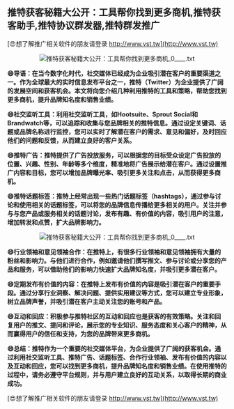 ## **推特获客秘籍大公开：工具帮你找到更多商机,推特获客助手,推特协议群发器,推特群发推广**

[😍想了解推广相关软件的朋友请登录 http://www.vst.tw](http://www.vst.tw)

 <center><img src="https://vst.tw/MP4/tuiguang/png/3.png" alt="推特获客秘籍大公开：工具帮你找到更多商机_0____.txt"></center>

**😄导语：在当今数字化时代，社交媒体已经成为企业吸引潜在客户的重要渠道之一。作为全球最大的实时信息发布平台之一，推特（Twitter）为企业提供了广阔的发展空间和获客机会。本文将向您介绍几种利用推特的工具和策略，帮助您找到更多商机，提升品牌知名度和销售业绩。**

**😄社交监听工具：利用社交监听工具，如Hootsuite、Sprout Social和Brandwatch等，可以追踪和收集与您品牌相关的推特信息。通过设定关键词、话题或品牌名称进行监控，您可以实时了解潜在客户的需求、意见和偏好，及时回应他们的问题和反馈，从而建立良好的客户关系。**

**😄推特广告：推特提供了广告投放服务，可以根据您的目标受众设定广告投放的位置、兴趣、性别、年龄等多个维度，精准地将广告展示给潜在客户。通过设置推广内容和目标，您可以增加品牌曝光率、吸引更多关注和点击，从而获得更多商机。**

**😄推特话题标签：推特上经常出现一些热门话题标签（hashtags），通过参与讨论和使用相关的话题标签，可以将您的品牌信息传播给更多相关的用户。关注并参与与您产品或服务相关的话题讨论，发布有趣、有价值的内容，吸引用户的注意，增加转发和点赞，扩大品牌影响力。**

 <center><img src="https://vst.tw/MP4/tuiguang/png/5.png" alt="推特获客秘籍大公开：工具帮你找到更多商机_0____.txt"></center>

**😄行业领袖和意见领袖合作：在推特上，有很多行业领袖和意见领袖拥有大量的粉丝和影响力。与他们进行合作，例如邀请他们撰写推文、参与讨论或分享您的产品和服务，可以借助他们的影响力快速扩大品牌知名度，并吸引更多潜在客户。**

**😄定期发布有价值的内容：在推特上发布有价值的内容是吸引潜在客户的重要手段。通过分享行业洞察、解决问题、提供实用建议等方式，您可以建立专业形象，树立品牌声誉，并吸引潜在客户主动关注您的账号和产品。**

**😄互动和回应：积极参与推特社区的互动和回应也是获客的有效策略。关注和回复用户的推文、提问和评论，展示您的专业知识、服务态度和关心客户的精神，从而赢得用户的信任和支持，为您的品牌带来更多商机。**

**😄总结：推特作为一个重要的社交媒体平台，为企业提供了广阔的获客机会。通过利用社交监听工具、推特广告、话题标签、合作行业领袖、发布有价值的内容以及互动和回应，您可以找到更多商机，提升品牌知名度和销售业绩。在使用推特的过程中，请务必遵守平台规则，并与用户建立良好的互动关系，以取得长期的商业成功。**

[😍想了解推广相关软件的朋友请登录 http://www.vst.tw](http://www.vst.tw)



